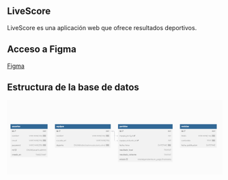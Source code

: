 ## LiveScore

LiveScore es una aplicación web que ofrece resultados deportivos.

## Acceso a Figma

[Figma](https://www.figma.com/design/yym0TdxzofW2Ft8fXk6dNF/LiveScore?node-id=0-1&t=U9TytzQgdXVJh8N2-1)

## Estructura de la base de datos

<img src="img/bd.png">
